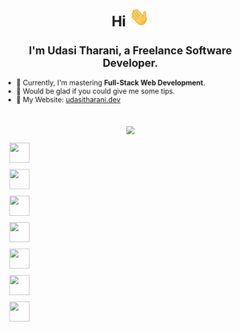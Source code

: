 <h1 align="center">Hi <img src="https://raw.githubusercontent.com/ABSphreak/ABSphreak/master/gifs/Hi.gif" width="40px" /></h1>
<h2 align="center">I'm Udasi Tharani, a Freelance Software Developer.</h2>

- 🚀 Currently, I'm mastering **Full-Stack Web Development**.
- 💬 Would be glad if you could give me some tips.
- 📱 My Website: [udasitharani.dev](https://udasitharani.dev)
<br/>
<p align="center">
<img src="https://github-readme-stats-five-lyart.vercel.app/api?username=udasitharani&show_icons=true" />
</p>

<p align="center">
    <a href="mailto: me@udasitharani.dev">
        <div style="margin: 10px;">
            <img src='https://github.com/udasitharani/udasitharani/blob/master/gmail.svg' width="40" height="40"/>
        </div>
    </a>
    <a href="https://www.instagram.com/udasi.tharani/">
        <div style="margin: 10px;">
            <img src='https://github.com/udasitharani/udasitharani/blob/master/instagram.svg'
            width="40" height="40"/>
        </div>
    </a>
    <a href="https://www.linkedin.com/in/udasi-tharani-bb3232193/">
        <div style="margin: 10px;">
            <img src='https://github.com/udasitharani/udasitharani/blob/master/linkedin.svg' width="40" height="40"/>
        </div>
    </a>
    <a href="https://t.me/udasitharani">
        <div style="margin: 10px;">
            <img src='https://github.com/udasitharani/udasitharani/blob/master/telegram.svg' width="40" height="40"/>
        </div>
    </a>
    <a href="https://medium.com/@udasitharani">
        <div style="margin: 10px;">
            <img src='https://github.com/udasitharani/udasitharani/blob/master/medium.svg' width="40" height="40"/>
        </div>
    </a>
    <a href="https://github.com/udasitharani">
        <div style="margin: 10px;">
            <img src='https://github.com/udasitharani/udasitharani/blob/master/github.svg' width="40" height="40"/>
        </div>
    </a>
    <a href="https://twitter.com/TharaniUdasi">
        <div style="margin: 10px;">
            <img src='https://github.com/udasitharani/udasitharani/blob/master/twitter.svg' width="40" height="40"/>
        </div>
    </a>
</p>

